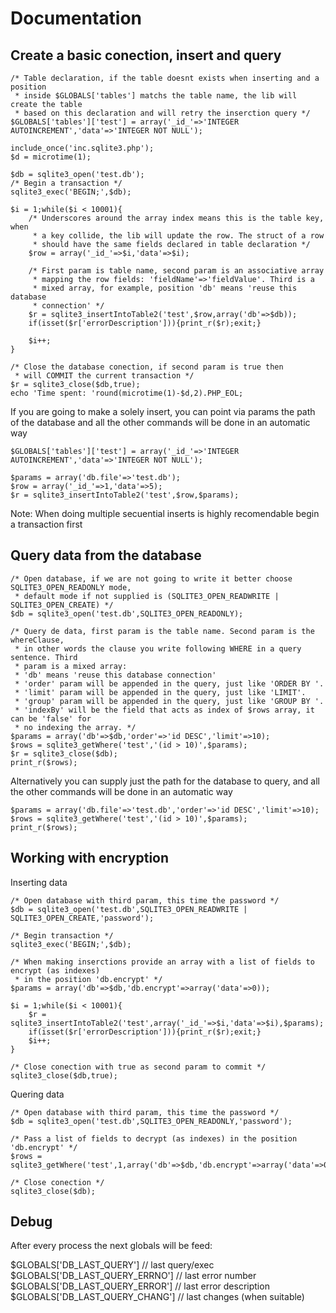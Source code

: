 Documentation
=============

Create a basic conection, insert and query
------------------------------------------

```
/* Table declaration, if the table doesnt exists when inserting and a position
 * inside $GLOBALS['tables'] matchs the table name, the lib will create the table
 * based on this declaration and will retry the inserction query */
$GLOBALS['tables']['test'] = array('_id_'=>'INTEGER AUTOINCREMENT','data'=>'INTEGER NOT NULL');

include_once('inc.sqlite3.php');
$d = microtime(1);

$db = sqlite3_open('test.db');
/* Begin a transaction */
sqlite3_exec('BEGIN;',$db);

$i = 1;while($i < 10001){
	/* Underscores around the array index means this is the table key, when 
	 * a key collide, the lib will update the row. The struct of a row
	 * should have the same fields declared in table declaration */
	$row = array('_id_'=>$i,'data'=>$i);

	/* First param is table name, second param is an associative array 
	 * mapping the row fields: 'fieldName'=>'fieldValue'. Third is a
	 * mixed array, for example, position 'db' means 'reuse this database 
	 * connection' */
	$r = sqlite3_insertIntoTable2('test',$row,array('db'=>$db));
	if(isset($r['errorDescription'])){print_r($r);exit;}

	$i++;
}

/* Close the database conection, if second param is true then 
 * will COMMIT the current transaction */
$r = sqlite3_close($db,true);
echo 'Time spent: 'round(microtime(1)-$d,2).PHP_EOL;
```

If you are going to make a solely insert, you can point via params the path
of the database and all the other commands will be done in an automatic way

```
$GLOBALS['tables']['test'] = array('_id_'=>'INTEGER AUTOINCREMENT','data'=>'INTEGER NOT NULL');

$params = array('db.file'=>'test.db');
$row = array('_id_'=>1,'data'=>5);
$r = sqlite3_insertIntoTable2('test',$row,$params);
```

Note: When doing multiple secuential inserts is highly recomendable begin a 
transaction first


Query data from the database
----------------------------

```
/* Open database, if we are not going to write it better choose SQLITE3_OPEN_READONLY mode,
 * default mode if not supplied is (SQLITE3_OPEN_READWRITE | SQLITE3_OPEN_CREATE) */
$db = sqlite3_open('test.db',SQLITE3_OPEN_READONLY);

/* Query de data, first param is the table name. Second param is the whereClause, 
 * in other words the clause you write following WHERE in a query sentence. Third 
 * param is a mixed array:
 * 'db' means 'reuse this database connection'
 * 'order' param will be appended in the query, just like 'ORDER BY '.
 * 'limit' param will be appended in the query, just like 'LIMIT'.
 * 'group' param will be appended in the query, just like 'GROUP BY '.
 * 'indexBy' will be the field that acts as index of $rows array, it can be 'false' for
 * no indexing the array. */
$params = array('db'=>$db,'order'=>'id DESC','limit'=>10);
$rows = sqlite3_getWhere('test','(id > 10)',$params);
$r = sqlite3_close($db);
print_r($rows);
```

Alternatively you can supply just the path for the database to query, and
all the other commands will be done in an automatic way
```
$params = array('db.file'=>'test.db','order'=>'id DESC','limit'=>10);
$rows = sqlite3_getWhere('test','(id > 10)',$params);
print_r($rows);
```

Working with encryption
-----------------------

Inserting data

```
/* Open database with third param, this time the password */
$db = sqlite3_open('test.db',SQLITE3_OPEN_READWRITE | SQLITE3_OPEN_CREATE,'password');

/* Begin transaction */
sqlite3_exec('BEGIN;',$db);

/* When making inserctions provide an array with a list of fields to encrypt (as indexes)
 * in the position 'db.encrypt' */
$params = array('db'=>$db,'db.encrypt'=>array('data'=>0));

$i = 1;while($i < 10001){
	$r = sqlite3_insertIntoTable2('test',array('_id_'=>$i,'data'=>$i),$params);
	if(isset($r['errorDescription'])){print_r($r);exit;}
	$i++;
}

/* Close conection with true as second param to commit */
sqlite3_close($db,true);
```

Quering data

```
/* Open database with third param, this time the password */
$db = sqlite3_open('test.db',SQLITE3_OPEN_READONLY,'password');

/* Pass a list of fields to decrypt (as indexes) in the position 'db.encrypt' */
$rows = sqlite3_getWhere('test',1,array('db'=>$db,'db.encrypt'=>array('data'=>0),'limit'=>10));

/* Close conection */
sqlite3_close($db);
```

Debug
-----

After every process the next globals will be feed:

$GLOBALS['DB_LAST_QUERY'] // last query/exec
$GLOBALS['DB_LAST_QUERY_ERRNO'] // last error number
$GLOBALS['DB_LAST_QUERY_ERROR'] // last error description
$GLOBALS['DB_LAST_QUERY_CHANG'] // last changes (when suitable)
